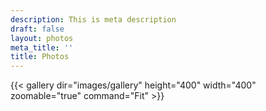```yaml
---
description: This is meta description
draft: false
layout: photos
meta_title: ''
title: Photos
---
```


{{< gallery dir="images/gallery" height="400" width="400" zoomable="true" command="Fit" >}}
